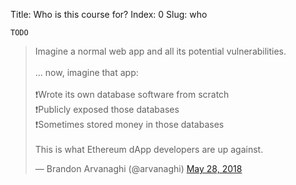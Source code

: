 Title: Who is this course for?
Index: 0
Slug: who

`TODO`

<blockquote class="twitter-tweet" data-lang="en"><p lang="en" dir="ltr">Imagine a normal web app and all its potential vulnerabilities.<br><br>... now, imagine that app:<br><br>❗️Wrote its own database software from scratch<br>❗️Publicly exposed those databases<br>❗️Sometimes stored money in those databases<br><br>This is what Ethereum dApp developers are up against.</p>&mdash; Brandon Arvanaghi (@arvanaghi) <a href="https://twitter.com/arvanaghi/status/1000925430898184192?ref_src=twsrc%5Etfw">May 28, 2018</a></blockquote>
<script async src="https://platform.twitter.com/widgets.js" charset="utf-8"></script>
